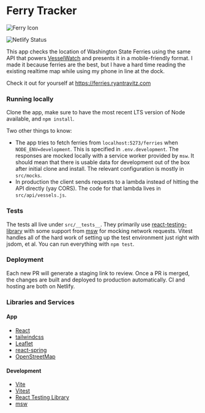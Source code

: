 # Ferry Tracker

![Ferry Icon](public/ferry-icon.svg)

![Netlify Status](https://api.netlify.com/api/v1/badges/77e31894-20cb-4ae9-b5a7-0310355b7fca/deploy-status)

This app checks the location of Washington State Ferries using the same API that powers [VesselWatch](https://www.wsdot.com/ferries/vesselwatch/) and presents it in a mobile-friendly format. I made it because ferries are the best, but I have a hard time reading the existing realtime map while using my phone in line at the dock.

Check it out for yourself at https://ferries.ryantravitz.com

### Running locally

Clone the app, make sure to have the most recent LTS version of Node available, and `npm install`. 

Two other things to know:

- The app tries to fetch ferries from `localhost:5273/ferries` when `NODE_ENV=development`. This is specified in `.env.development`. The responses are mocked locally with a service worker provided by `msw`. It should mean that there is usable data for development out of the box after initial clone and install. The relevant configuration is mostly in `src/mocks`.
- In production the client sends requests to a lambda instead of hitting the API directly (yay CORS). The code for that lambda lives in `src/api/vessels.js`.

### Tests

The tests all live under `src/__tests__`. They primarily use [react-testing-library](https://testing-library.com/docs/react-testing-library/intro/) with some support from [msw](https://www.npmjs.com/package/msw) for mocking network requests. Vitest handles all of the hard work of setting up the test environment just right with jsdom, et al. You can run everything with `npm test`. 

### Deployment

Each new PR will generate a staging link to review. Once a PR is merged, the changes are built and deployed to production automatically. CI and hosting are both on Netlify.

### Libraries and Services

#### App
- [React](https://reactjs.org/)
- [tailwindcss](https://tailwindcss.com/)
- [Leaflet](https://leafletjs.com/)
- [react-spring](https://react-spring.dev/)
- [OpenStreetMap](https://www.openstreetmap.org/)

#### Development
- [Vite](https://vitejs.dev/)
- [Vitest](https://vitest.dev/)
- [React Testing Library](https://testing-library.com/docs/react-testing-library/intro/)
- [msw](https://www.npmjs.com/package/msw)

